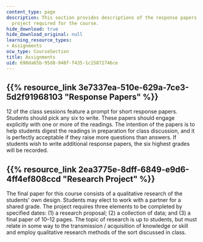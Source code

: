 ```yaml
---
content_type: page
description: This section provides descriptions of the response papers and research
  project required for the course.
hide_download: true
hide_download_original: null
learning_resource_types:
- Assignments
ocw_type: CourseSection
title: Assignments
uid: 690da65b-95d8-948f-f435-1c15872746ce
---
```


{{% resource_link 3e7337ea-510e-629a-7ce3-5d2f91968103 "Response Papers" %}}
--------------------------------------------------------------------

12 of the class sessions feature a prompt for short response papers. Students should pick any six to write. These papers should engage explicitly with one or more of the readings. The intention of the papers is to help students digest the readings in preparation for class discussion, and it is perfectly acceptable if they raise more questions than answers. If students wish to write additional response papers, the six highest grades will be recorded.

{{% resource_link 2ea3775e-8dff-6849-e9d6-4ff4ef808ccd "Research Project" %}}
----------------------------------------------------------------------

The final paper for this course consists of a qualitative research of the students' own design. Students may elect to work with a partner for a shared grade. The project requires three elements to be completed by specified dates: (1) a research proposal; (2) a collection of data; and (3) a final paper of 10–12 pages. The topic of research is up to students, but must relate in some way to the transmission / acquisition of knowledge or skill and employ qualitative research methods of the sort discussed in class.